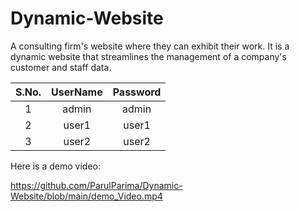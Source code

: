 # Dynamic-Website

 A consulting firm's website where they can exhibit their work. It is a dynamic website that streamlines the management of a company's customer and staff data.

| S.No. | UserName | Password |
| :-------: | :-------: | :-------: |
| 1 | admin | admin |
| 2 | user1 | user1 |
| 3 | user2 | user2 |

Here is a demo video:

<https://github.com/ParulParima/Dynamic-Website/blob/main/demo_Video.mp4>
